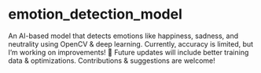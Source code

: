 # emotion_detection_model
An AI-based model that detects emotions like happiness, sadness, and neutrality using OpenCV &amp; deep learning. Currently, accuracy is limited, but I’m working on improvements! 🚀 Future updates will include better training data &amp; optimizations. Contributions &amp; suggestions are welcome!  
